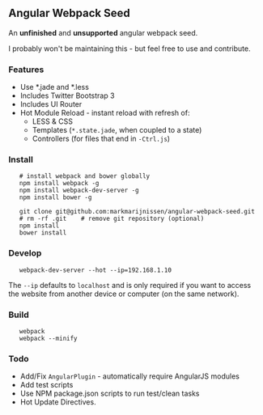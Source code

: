 Angular Webpack Seed
--------------------

An **unfinished** and **unsupported** angular webpack seed.

I probably won't be maintaining this - but feel free to use and contribute.

### Features

* Use *.jade and *.less
* Includes Twitter Bootstrap 3
* Includes UI Router
* Hot Module Reload - instant reload with refresh of:
    * LESS & CSS
    * Templates (`*.state.jade`, when coupled to a state)
    * Controllers (for files that end in `-Ctrl.js`)

### Install

```
   # install webpack and bower globally
   npm install webpack -g
   npm install webpack-dev-server -g
   npm install bower -g

   git clone git@github.com:markmarijnissen/angular-webpack-seed.git
   # rm -rf .git    # remove git repository (optional)
   npm install
   bower install
```

### Develop
```
   webpack-dev-server --hot --ip=192.168.1.10
```

The `--ip` defaults to `localhost` and is only required if you want to access the website from another device or computer (on the same network).

### Build
```
   webpack
   webpack --minify
```

### Todo

* Add/Fix `AngularPlugin` - automatically require AngularJS modules
* Add test scripts
* Use NPM package.json scripts to run test/clean tasks 
* Hot Update Directives.